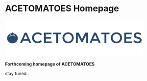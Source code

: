 # ACETOMATOES Homepage

![Alt text](img/alogo.png?raw=true "Logo")

**Forthcoming homepage of ACETOMATOES** 

stay tuned..
